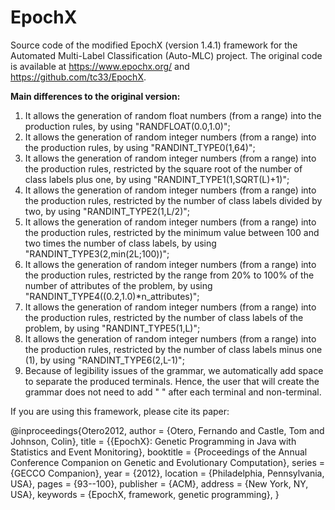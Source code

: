 # EpochX

Source code of the modified EpochX (version 1.4.1) framework for the Automated Multi-Label Classification (Auto-MLC) project. The original code is available at https://www.epochx.org/ and https://github.com/tc33/EpochX.


**Main differences to the original version:**

1) It allows the generation of random float numbers (from a range) into the production rules, by using "RANDFLOAT(0.0,1.0)";
2) It allows the generation of random integer numbers (from a range) into the production rules, by using "RANDINT_TYPE0(1,64)";
3) It allows the generation of random integer numbers (from a range) into the production rules, restricted by the square root of the number of class labels plus one, by using "RANDINT_TYPE1(1,SQRT(L)+1)";
4) It allows the generation of random integer numbers (from a range) into the production rules, restricted by the number of class labels divided by two, by using "RANDINT_TYPE2(1,L/2)"; 
5) It allows the generation of random integer numbers (from a range) into the production rules, restricted by the minimum value between 100 and two times the number of class labels, by using "RANDINT_TYPE3(2,min(2L;100))";  
6) It allows the generation of random integer numbers (from a range) into the production rules, restricted by the range from 20% to 100% of the number of attributes of the problem, by using "RANDINT_TYPE4((0.2,1.0)*n_attributes)"; 
7) It allows the generation of random integer numbers (from a range) into the production rules, restricted by the number of class labels of the problem, by using "RANDINT_TYPE5(1,L)";  
8) It allows the generation of random integer numbers (from a range) into the production rules, restricted by the number of class labels minus one (1), by using "RANDINT_TYPE6(2,L-1)"; 
9) Because of legibility issues of the grammar, we automatically add space to separate the produced terminals. Hence, the user that will create the grammar does not need to add " " after each terminal and non-terminal.


If you are using this framework, please cite its paper:

@inproceedings{Otero2012,
 author = {Otero, Fernando and Castle, Tom and Johnson, Colin}, 
 title = {{EpochX}: Genetic Programming in Java with Statistics and Event Monitoring}, 
 booktitle = {Proceedings of the Annual Conference Companion on Genetic and Evolutionary Computation}, 
 series = {GECCO Companion}, 
 year = {2012}, 
 location = {Philadelphia, Pennsylvania, USA}, 
 pages = {93--100}, 
 publisher = {ACM}, 
 address = {New York, NY, USA}, 
 keywords = {EpochX, framework, genetic programming},
 } 







